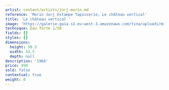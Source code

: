 ```yaml
---
artist: content/artists/jorj-morin.md
reference: 'Morin Jorj Estampe Tapisserie, Le château vertical'
title: 'Le château vertical '
image: 'https://galerie-gaia.s3.eu-west-3.amazonaws.com/tina/uploads/morin-jorj-estampe-tapisserie/galerie-gaia-jorj-morin-le château vertical.JPG'
technique: Eau forte 1/50
fields: []
styles: []
dimensions:
  height: 50.5
  width: 32.5
  depth: null
description: '1968'
price: 450
sold: false
contextual: true
weight: 0
---
```


